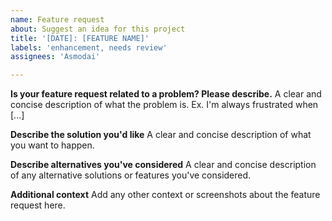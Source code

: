 ```yaml
---
name: Feature request
about: Suggest an idea for this project
title: '[DATE]: [FEATURE NAME]'
labels: 'enhancement, needs review'
assignees: 'Asmodai'

---
```


**Is your feature request related to a problem? Please describe.**
A clear and concise description of what the problem is. Ex. I'm always frustrated when [...]

**Describe the solution you'd like**
A clear and concise description of what you want to happen.

**Describe alternatives you've considered**
A clear and concise description of any alternative solutions or features you've considered.

**Additional context**
Add any other context or screenshots about the feature request here.
